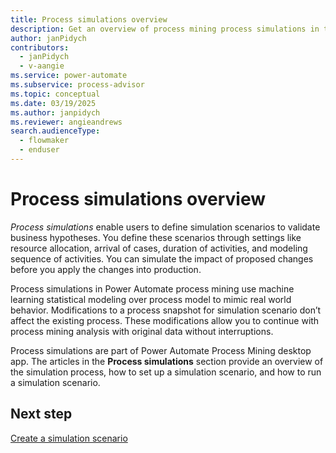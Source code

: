 ```yaml
---
title: Process simulations overview
description: Get an overview of process mining process simulations in the Process Mining desktop app.
author: janPidych
contributors:
  - janPidych
  - v-aangie  
ms.service: power-automate
ms.subservice: process-advisor
ms.topic: conceptual
ms.date: 03/19/2025
ms.author: janpidych
ms.reviewer: angieandrews
search.audienceType: 
  - flowmaker
  - enduser
---
```


# Process simulations overview

*Process simulations* enable users to define simulation scenarios to validate business hypotheses. You define these scenarios through settings like resource allocation, arrival of cases, duration of activities, and modeling sequence of activities. You can simulate the impact of proposed changes before you apply the changes into production.

Process simulations in Power Automate process mining use machine learning statistical modeling over process model to mimic real world behavior. Modifications to a process snapshot for simulation scenario don’t affect the existing process. These modifications allow you to continue with process mining analysis with original data without interruptions.

Process simulations are part of Power Automate Process Mining desktop app. The articles in the **Process simulations** section provide an overview of the simulation process, how to set up a simulation scenario, and how to run a simulation scenario.

## Next step

[Create a simulation scenario](process-mining-simulations-scenario.md)
